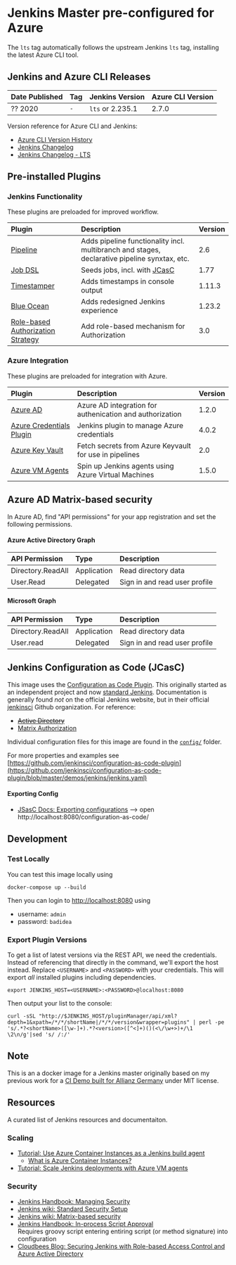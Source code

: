 # Jenkins Master pre-configured for Azure

The `lts` tag automatically follows the upstream Jenkins `lts` tag, installing the latest Azure CLI tool.

## Jenkins and Azure CLI Releases

| Date Published | Tag | Jenkins Version | Azure CLI Version |
|:--|:--|:--|:--|
| ?? 2020 | `-` | `lts` or 2.235.1 | 2.7.0 |

Version reference for Azure CLI and Jenkins:

- [Azure CLI Version History](https://docs.microsoft.com/en-us/cli/azure/release-notes-azure-cli?view=azure-cli-latest)
- [Jenkins Changelog](https://www.jenkins.io/changelog/)
- [Jenkins Changelog - LTS](https://www.jenkins.io/changelog-stable/)

## Pre-installed Plugins

### Jenkins Functionality

These plugins are preloaded for improved workflow.

| Plugin | Description | Version |
|:--|:--|:--|
| [Pipeline](https://plugins.jenkins.io/workflow-aggregator) | Adds pipeline functionality incl. multibranch and stages, declarative pipeline synxtax, etc. | 2.6 |
| [Job DSL](https://plugins.jenkins.io/job-dsl) | Seeds jobs, incl. with [JCasC](https://github.com/jenkinsci/job-dsl-plugin/wiki/JCasC) | 1.77 |
| [Timestamper](https://plugins.jenkins.io/timestamper) | Adds timestamps in console output | 1.11.3 |
| [Blue Ocean](https://plugins.jenkins.io/blueocean) |  Adds redesigned Jenkins experience | 1.23.2 |
| [Role-based Authorization Strategy](https://plugins.jenkins.io/role-strategy/) | Add role-based mechanism for Authorization | 3.0 |

### Azure Integration

These plugins are preloaded for integration with Azure.

| Plugin | Description | Version |
|:--|:--|:--|
| [Azure AD](https://plugins.jenkins.io/azure-ad) | Azure AD integration for authenication and authorization | 1.2.0 |
| [Azure Credentials Plugin](https://plugins.jenkins.io/azure-credentials/) | Jenkins plugin to manage Azure credentials | 4.0.2 |
| [Azure Key Vault](https://plugins.jenkins.io/azure-keyvault/) | Fetch secrets from Azure Keyvault for use in pipelines | 2.0 |
| [Azure VM Agents](https://plugins.jenkins.io/azure-vm-agents/) | Spin up Jenkins agents using Azure Virtual Machines | 1.5.0 |


## Azure AD Matrix-based security

In Azure AD, find "API permissions" for your app registration and set the following permissions.

#### Azure Active Directory Graph

| API Permission | Type | Description |
|:--|:--|:--|
| Directory.ReadAll | Application | Read directory data |
| User.Read | Delegated | Sign in and read user profile |

#### Microsoft Graph

| API Permission | Type | Description |
|:--|:--|:--|
| Directory.ReadAll | Application | Read directory data |
| User.read | Delegated | Sign in and read user profile |



## Jenkins Configuration as Code (JCasC)

This image uses the [Configuration as Code Plugin](https://plugins.jenkins.io/configuration-as-code/). This originally started as an independent project and now [standard Jenkins](https://github.com/jenkinsci/jep/tree/master/jep/201). Documentation is generally found _not_ on the official Jenkins website, but in their official [jenkinsci](ttps://github.com/jenkinsci/) Github organization. For reference:

- ~~[Active Directory](https://github.com/jenkinsci/configuration-as-code-plugin/tree/master/demos/active-directory)~~
- [Matrix Authorization](https://github.com/jenkinsci/matrix-auth-plugin/blob/master/src/test/resources/org/jenkinsci/plugins/matrixauth/integrations/casc/configuration-as-code.yml)

Individual configuration files for this image are found in the [`config/`](./config/) folder.

For more properties and examples see
[https://github.com/jenkinsci/configuration-as-code-plugin](https://github.com/jenkinsci/configuration-as-code-plugin/blob/master/demos/jenkins/jenkins.yaml)

#### Exporting Config

- [JSasC Docs: Exporting configurations](https://github.com/jenkinsci/configuration-as-code-plugin/blob/master/docs/features/configExport.md) --> open http://localhost:8080/configuration-as-code/


## Development

### Test Locally

You can test this image locally using

```
docker-compose up --build
```

Then you can login to [http://localhost:8080](http://localhost:8080/) using

- username: `admin`
- password: `badidea`

### Export Plugin Versions

To get a list of latest versions via the REST API, we need the credentials. Instead of referencing that directly in the command, we'll export the host instead. Replace `<USERNAME>` and `<PASSWORD>` with your credentials. This will export *all* installed plugins including dependencies.

```
export JENKINS_HOST=<USERNAME>:<PASSWORD>@localhost:8080
```

Then output your list to the console:

```
curl -sSL "http://$JENKINS_HOST/pluginManager/api/xml?depth=1&xpath=/*/*/shortName|/*/*/version&wrapper=plugins" | perl -pe 's/.*?<shortName>([\w-]+).*?<version>([^<]+)()(<\/\w+>)+/\1 \2\n/g'|sed 's/ /:/'
```

## Note

This is an a docker image for a Jenkins master originally based on my previous work for a [CI Demo built for Allianz Germany](https://github.com/allianz-de/cidemo-jenkins) under MIT license.

## Resources

A curated list of Jenkins resources and documentaiton.

### Scaling

- [Tutorial: Use Azure Container Instances as a Jenkins build agent](https://docs.microsoft.com/en-us/azure/developer/jenkins/azure-container-instances-as-jenkins-build-agent)
  - [What is Azure Container Instances?](https://docs.microsoft.com/en-us/azure/container-instances/container-instances-overview)
- [Tutorial: Scale Jenkins deployments with Azure VM agents](https://docs.microsoft.com/en-us/azure/developer/jenkins/scale-deployments-using-vm-agents)

### Security

- [Jenkins Handbook: Managing Security](https://www.jenkins.io/doc/book/managing/security/)
- [Jenkins wiki: Standard Security Setup](https://wiki.jenkins.io/display/JENKINS/Standard+Security+Setup)
- [Jenkins wiki: Matrix-based security](https://wiki.jenkins.io/display/JENKINS/Matrix-based+security)
- [Jenkins Handbook: In-process Script Approval](https://www.jenkins.io/doc/book/managing/script-approval/)  
  Requires groovy script entering entiring script (or method signature) into configuration
- [Cloudbees Blog: Securing Jenkins with Role-based Access Control and Azure Active Directory](https://www.previous.cloudbees.com/blog/securing-jenkins-role-based-access-control-and-azure-active-directory)
